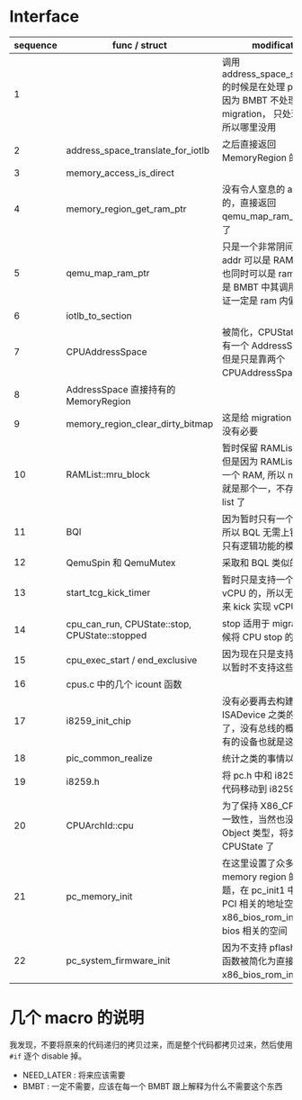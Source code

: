 # Interface

| sequence | func / struct                                  | modification                                                                                                                    |
|----------|------------------------------------------------|---------------------------------------------------------------------------------------------------------------------------------|
| 1        |                                                | 调用 address_space_stl_notdirty 的时候是在处理 page table, 因为 BMBT 不处理 migration， 只处理 SMC，所以哪里没用                |
| 2        | address_space_translate_for_iotlb              | 之后直接返回 MemoryRegion 的                                                                                                    |
| 3        | memory_access_is_direct                        |                                                                                                                                 |
| 4        | memory_region_get_ram_ptr                      | 没有令人窒息的 alias 之类的，直接返回 qemu_map_ram_ptr 就可以了                                                                 |
| 5        | qemu_map_ram_ptr                               | 只是一个非常阴间的函数，addr 可以是 RAM 内偏移，也同时可以是 ram_addr, 但是 BMBT 中其调用者可以保证一定是 ram 内偏移            |
| 6        | iotlb_to_section                               |                                                                                                                                 |
| 7        | CPUAddressSpace                                | 被简化，CPUState 还是持有一个 AddressSpace 的，但是只是靠两个 CPUAddressSpace。                                                 |
| 8        | AddressSpace 直接持有的 MemoryRegion           |                                                                                                                                 |
| 9        | memory_region_clear_dirty_bitmap               | 这是给 migration 使用的，没有必要                                                                                               |
| 10       | RAMList::mru_block                             | 暂时保留 RAMList 的概念，但是因为 RAMList 现在只有一个 RAM, 所以 mru_block 就是那个一，不存在对应的 list 了                     |
| 11       | BQl                                            | 因为暂时只有一个 thread，所以 BQL 无需上锁了，现在只有逻辑功能的模拟                                                            |
| 12       | QemuSpin 和 QemuMutex                          | 采取和 BQL 类似的做法                                                                                                           |
| 13       | start_tcg_kick_timer                           | 暂时只是支持一个 guest vCPU 的，所以无需 timer 来 kick 实现 vCPU 的轮转                                                         |
| 14       | cpu_can_run, CPUState::stop, CPUState::stopped | stop 适用于 migration 的时候将 CPU stop 的                                                                                      |
| 15       | cpu_exec_start / end_exclusive                 | 因为现在只是支持单核，所以暂时不支持这些个操作                                                                                  |
| 16       | cpus.c 中的几个 icount 函数                    |                                                                                                                                 |
| 17       | i8259_init_chip                                | 没有必要再去构建 ISABus ISADevice 之类的抽象概念了，没有总线的概念了，所有的设备也就是这几个                                    |
| 18       | pic_common_realize                             | 统计之类的事情以后再说吧                                                                                                        |
| 19       | i8259.h                                        | 将 pc.h 中和 i8259 相关的代码移动到 i8259.h 中                                                                                  |
| 20       | CPUArchId::cpu                                 | 为了保持 X86_CPU 的语义一致性，当然也没有实现 Object 类型，将类型修改为 CPUState 了                                             |
| 21       | pc_memory_init                                 | 在这里设置了众多的 memory region 的映射问题，在 pc_init1 中处理了 PCI 相关的地址空间，在 x86_bios_rom_init 处理 bios 相关的空间 |
| 22       | pc_system_firmware_init                        | 因为不支持 pflash 所以这个函数被简化为直接调用 x86_bios_rom_init 了                                                             |

# 几个 macro 的说明
我发现，不要将原来的代码递归的拷贝过来，而是整个代码都拷贝过来，然后使用 `#if` 逐个 disable 掉。

- NEED_LATER : 将来应该需要
- BMBT : 一定不需要，应该在每一个 BMBT 跟上解释为什么不需要这个东西
